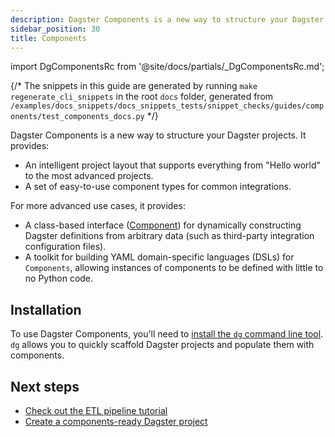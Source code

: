 ```yaml
---
description: Dagster Components is a new way to structure your Dagster projects that provides an intelligent project layout that supports basic to advanced projects, and a set of easy-to-use component types for common integrations.
sidebar_position: 30
title: Components
---
```


import DgComponentsRc from '@site/docs/partials/\_DgComponentsRc.md';

<DgComponentsRc />

{/* The snippets in this guide are generated by running `make regenerate_cli_snippets` in the root `docs` folder, generated from `/examples/docs_snippets/docs_snippets_tests/snippet_checks/guides/components/test_components_docs.py` */}

Dagster Components is a new way to structure your Dagster projects. It provides:

- An intelligent project layout that supports everything from "Hello world" to the most advanced projects.
- A set of easy-to-use component types for common integrations.

For more advanced use cases, it provides:

- A class-based interface ([Component](/api/dagster/components)) for dynamically constructing Dagster definitions from arbitrary data (such as third-party integration configuration files).
- A toolkit for building YAML domain-specific languages (DSLs) for `Components`, allowing instances of components to be defined with little to no Python code.

## Installation

To use Dagster Components, you'll need to [install the `dg` command line tool](/guides/labs/dg/). `dg` allows you to quickly scaffold Dagster projects and populate them with components.

## Next steps

- [Check out the ETL pipeline tutorial](/etl-pipeline-tutorial)
- [Create a components-ready Dagster project](/guides/build/projects/creating-a-new-project)

